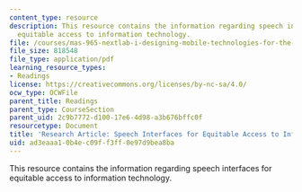 ```yaml
---
content_type: resource
description: This resource contains the information regarding speech interfaces for
  equitable access to information technology.
file: /courses/mas-965-nextlab-i-designing-mobile-technologies-for-the-next-billion-users-fall-2008/ad3eaaa10b4ec09ff3ff0e97d9bea8ba_MITMAS_965F08_plauche2007.pdf
file_size: 818548
file_type: application/pdf
learning_resource_types:
- Readings
license: https://creativecommons.org/licenses/by-nc-sa/4.0/
ocw_type: OCWFile
parent_title: Readings
parent_type: CourseSection
parent_uid: 2c9b7772-d100-17e6-4d98-a3b676bffc0f
resourcetype: Document
title: 'Research Article: Speech Interfaces for Equitable Access to Information Technology'
uid: ad3eaaa1-0b4e-c09f-f3ff-0e97d9bea8ba
---
```

This resource contains the information regarding speech interfaces for equitable access to information technology.